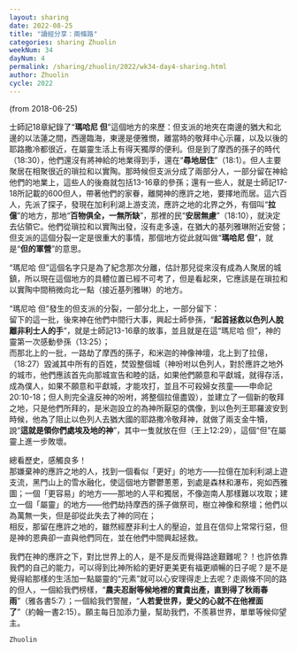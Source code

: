 ```yaml
---
layout: sharing
date: 2022-08-25
title: "讀經分享：兩條路"
categories: sharing Zhuolin
weekNum: 34
dayNum: 4
permalink: /sharing/zhuolin/2022/wk34-day4-sharing.html
author: Zhuolin
cycle: 2022
---
```

(from 2018-06-25)

士師記18章紀錄了“**瑪哈尼 但**”這個地方的來歷：但支派的地夾在南邊的猶大和北邊的以法蓮之間，西邊臨海，東邊是便雅憫，離當時的敬拜中心示羅，以及以後的耶路撒冷都很近，在屬靈生活上有得天獨厚的便利。但是到了摩西的孫子的時代（18:30），他們還沒有將神給的地業得到手，還在“**尋地居住**”（18:1）。但人主要聚居在相聚很近的瑣拉和以實陶。那時候但支派分成了兩部分人，一部分留在神給他們的地業上，這些人的後裔就包括13-16章的參孫；還有一些人，就是士師記17-18所記載的600但人，帶著他們的家眷，離開神的應許之地，要擇地而居。這六百人，先派了探子，發現在加利利湖上游支流，應許之地的北界之外，有個叫“**拉億**”的地方，那地“**百物俱全，一無所缺**”，那裡的民“**安居無慮**”（18:10），就決定去佔領它。他們從瑣拉和以實陶出發，沒有走多遠，在猶大的基列雅琳附近安營；但支派的這個分裂一定是很重大的事情，那個地方從此就叫做“**瑪哈尼 但**”，就是“**但的軍營**”的意思。

“瑪尼哈 但”這個名字只是為了紀念那次分離，估計那兒從來沒有成為人聚居的城鎮，所以現在這個地方的具體位置已經不可考了，但是看起來，它應該是在瑣拉和以實陶中間稍微向北一點（接近基列雅琳）的地方。

“瑪尼哈 但”發生的但支派的分裂，一部分北上，一部分留下：  
留下的這一批，後來神在他們中間行大事，興起士師參孫，“**起首拯救以色列人脫離非利士人的手**”，就是士師記13-16章的故事，並且就是在這“瑪尼哈 但”，神的靈第一次感動參孫（13:25）；  
而那北上的一批，一路劫了摩西的孫子，和米迦的神像神壇，北上到了拉億，（18:27）毀滅其中所有的百姓，焚毀整個城（神吩咐以色列人，對於應許之地外的城市，他們應該首先向那城宣告和睦的話，如果他們願意和平獻城，就得存活，成為僕人，如果不願意和平獻城，才能攻打，並且不可殺婦女孩童——申命記20:10-18；但人則完全違反神的吩咐，將整個拉億盡毀），並建立了一個新的敬拜之地，只是他們所拜的，是米迦設立的為神所厭惡的偶像，到以色列王耶羅波安到時候，他為了阻止以色列人去猶大國的耶路撒冷敬拜神，就做了兩支金牛犢，說“**這就是領你們處埃及地的神**”，其中一隻就放在但（王上12:29），這個“但”在屬靈上進一步敗壞。

總看歷史，感觸良多！  
那嫌棄神的應許之地的人，找到一個看似「更好」的地方——拉億在加利利湖上遊支流，黑門山上的雪水融化，使這個地方鬱鬱蔥蔥，到處是森林和瀑布，宛如西雅圖；一個「更容易」的地方——那地的人平和獨居，不像迦南人那樣難以攻取；建立一個「屬靈」的地方——他們劫持摩西的孫子做祭司，樹立神像和祭壇；他們以為萬無一失，但是卻從此失去了神的同在；  
相反，那留在應許之地的，雖然經歷非利士人的壓迫，並且在信仰上常常行惡，但是神的恩典卻一直與他們同在，並在他們中間興起拯救。

我們在神的應許之下，對比世界上的人，是不是反而覺得路途艱難呢？！也許依靠我們的自己的能力，可以得到比神所給的更好更美更有福更順暢的日子呢？是不是覺得給那樣的生活加一點屬靈的“元素”就可以心安理得走上去呢？走兩條不同的路的但人，一個給我們榜樣，“**農夫忍耐等候地裡的寶貴出產，直到得了秋雨春雨**”（雅各書5:7）；一個給我們警醒，“**人若愛世界，愛父的心就不在他裡面了**”（約翰一書2:15）。願主每日加添力量，幫助我們，不羨慕世界，單單等候仰望主。

`Zhuolin`
